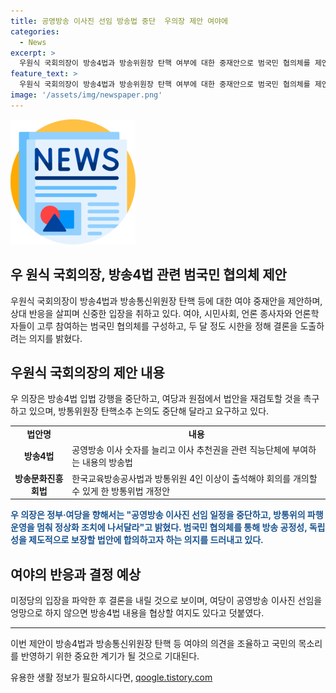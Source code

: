```yaml
---
title: 공영방송 이사진 선임 방송법 중단  우의장 제안 여야에 
categories:
  - News
excerpt: >
  우원식 국회의장이 방송4법과 방송위원장 탄핵 여부에 대한 중재안으로 범국민 협의체를 제안했다. 이에 대해 여당과 야당의 상대 반응을 지켜보며 신중한 논의가 이어질 것으로 보인다. 이 같은 제안이 통과된다면, 공영방송의 제도적 안정성을 고려한 법안 합의가 이뤄질 수 있을 것으로 전망된다. 현재, 야당은 입장을 내놓지 않은 상태이며 민주당은 정부와 공영방송의 이사진 선임 강행 여부에 따라 방송4법에 대한 협상 여지가 있다고 밝혔다.
feature_text: >
  우원식 국회의장이 방송4법과 방송위원장 탄핵 여부에 대한 중재안으로 범국민 협의체를 제안했다. 이에 대해 여당과 야당의 상대 반응을 지켜보며 신중한 논의가 이어질 것으로 보인다. 이 같은 제안이 통과된다면, 공영방송의 제도적 안정성을 고려한 법안 합의가 이뤄질 수 있을 것으로 전망된다. 현재, 야당은 입장을 내놓지 않은 상태이며 민주당은 정부와 공영방송의 이사진 선임 강행 여부에 따라 방송4법에 대한 협상 여지가 있다고 밝혔다.
image: '/assets/img/newspaper.png'
---
```


<p><img src="/assets/img/newspaper.png" alt="kimp 속보" /></p>

<h2 data-ke-size="size26">우 원식 국회의장, 방송4법 관련 범국민 협의체 제안</h2>

<p data-ke-size="size16">우원식 국회의장이 방송4법과 방송통신위원장 탄핵 등에 대한 여야 중재안을 제안하며, 상대 반응을 살피며 신중한 입장을 취하고 있다. 여야, 시민사회, 언론 종사자와 언론학자들이 고루 참여하는 범국민 협의체를 구성하고, 두 달 정도 시한을 정해 결론을 도출하려는 의지를 밝혔다.</p>

<h2 data-ke-size="size26">우원식 국회의장의 제안 내용</h2>

<p data-ke-size="size16">우 의장은 방송4법 입법 강행을 중단하고, 여당과 원점에서 법안을 재검토할 것을 촉구하고 있으며, 방통위원장 탄핵소추 논의도 중단해 달라고 요구하고 있다.</p>

<table>
  <tr>
    <td style="text-align: center; height: 17px;"><b>법안명</b></td>
    <td style="text-align: center; height: 17px;"><b>내용</b></td>
  </tr>
  <tr>
    <td style="text-align: center; height: 17px;"><b>방송4법</b></td>
    <td>공영방송 이사 숫자를 늘리고 이사 추천권을 관련 직능단체에 부여하는 내용의 방송법</td>
  </tr>
  <tr>
    <td style="text-align: center; height: 17px;"><b>방송문화진흥회법</b></td>
    <td>한국교육방송공사법과 방통위원 4인 이상이 출석해야 회의를 개의할 수 있게 한 방통위법 개정안</td>
  </tr>
</table>

<p data-ke-size="size16"><b><span style="color: #1a5490;">우 의장은 정부·여당을 향해서는 "공영방송 이사진 선임 일정을 중단하고, 방통위의 파행 운영을 멈춰 정상화 조치에 나서달라"고 밝혔다. 범국민 협의체를 통해 방송 공정성, 독립성을 제도적으로 보장할 법안에 합의하고자 하는 의지를 드러내고 있다.</span></b></p>

<h2 data-ke-size="size26">여야의 반응과 결정 예상</h2>

<p data-ke-size="size16">미정당의 입장을 파악한 후 결론을 내릴 것으로 보이며, 여당이 공영방송 이사진 선임을 엉망으로 하지 않으면 방송4법 내용을 협상할 여지도 있다고 덧붙였다.</p>

<hr>

<p data-ke-size="size16">이번 제안이 방송4법과 방송통신위원장 탄핵 등 여야의 의견을 조율하고 국민의 목소리를 반영하기 위한 중요한 계기가 될 것으로 기대된다.</p>
유용한 생활 정보가 필요하시다면, <a href="https://qoogle.tistory.com" rel="dofollow">qoogle.tistory.com</a>


